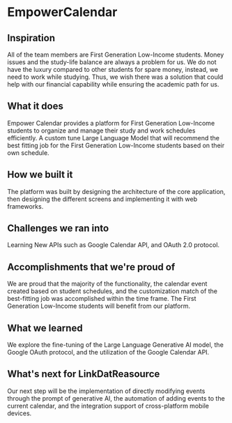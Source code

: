 # EmpowerCalendar
## Inspiration
All of the team members are First Generation Low-Income students. Money issues and the study-life balance are always a problem for us. We do not have the luxury compared to other students for spare money, instead, we need to work while studying. Thus, we wish there was a solution that could help with our financial capability while ensuring the academic path for us.
## What it does
Empower Calendar provides a platform for First Generation Low-Income students to organize and manage their study and work schedules efficiently. A custom tune Large Language Model that will recommend the best fitting job for the First Generation Low-Income students based on their own schedule.
## How we built it
The platform was built by designing the architecture of the core application, then designing the different screens and implementing it with web frameworks. 
## Challenges we ran into
Learning New APIs such as Google Calendar API, and OAuth 2.0 protocol.
## Accomplishments that we're proud of
We are proud that the majority of the functionality, the calendar event created based on student schedules, and the customization match of the best-fitting job was accomplished within the time frame. The First Generation Low-Income students will benefit from our platform.
## What we learned
We explore the fine-tuning of the Large Language Generative AI model, the Google OAuth protocol, and the utilization of the Google Calendar API.
## What's next for LinkDatReasource
Our next step will be the implementation of directly modifying events through the prompt of generative AI, the automation of adding events to the current calendar, and the integration support of cross-platform mobile devices.